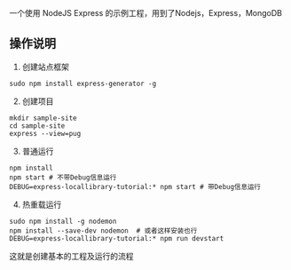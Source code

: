一个使用 NodeJS Express 的示例工程，用到了Nodejs，Express，MongoDB

## 操作说明

1. 创建站点框架
  ```shell
  sudo npm install express-generator -g
  ```

2. 创建项目
  ```shell
  mkdir sample-site
  cd sample-site
  express --view=pug
  ```

3. 普通运行
  ```shell
  npm install
  npm start # 不带Debug信息运行
  DEBUG=express-locallibrary-tutorial:* npm start # 带Debug信息运行
  ```

4. 热重载运行
  ```shell
  sudo npm install -g nodemon
  npm install --save-dev nodemon  # 或者这样安装也行
  DEBUG=express-locallibrary-tutorial:* npm run devstart
  ```

这就是创建基本的工程及运行的流程
